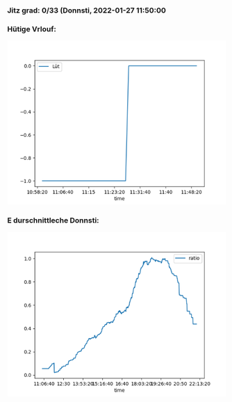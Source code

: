 ### Jitz grad: 0/33 (Donnsti, 2022-01-27 11:50:00

### Hütige Vrlouf:
![Graph](Today.png)

### E durschnittleche Donnsti:
![Graph](Donnsti.png)